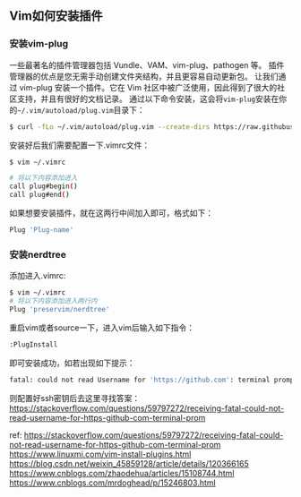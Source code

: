 ## Vim如何安装插件

### 安装vim-plug

一些最著名的插件管理器包括 Vundle、VAM、vim-plug、pathogen 等。
插件管理器的优点是您无需手动创建文件夹结构，并且更容易自动更新包。
让我们通过 vim-plug 安装一个插件。它在 Vim 社区中被广泛使用，因此得到了很大的社区支持，并且有很好的文档记录。
通过以下命令安装，这会将`vim-plug`安装在你的`~/.vim/autoload/plug.vim`目录下：
```bash
$ curl -fLo ~/.vim/autoload/plug.vim --create-dirs https://raw.githubusercontent.com/junegunn/vim-plug/master/plug.vim
```

安装好后我们需要配置一下.vimrc文件：
```bash
$ vim ~/.vimrc

# 将以下内容添加进入
call plug#begin()
call plug#end()
```
如果想要安装插件，就在这两行中间加入即可，格式如下：
```bash
Plug 'Plug-name'
```

### 安装nerdtree

添加进入.vimrc:
```bash
$ vim ~/.vimrc
# 将以下内容添加进入两行内 
Plug 'preservim/nerdtree'
```

重启vim或者source一下，进入vim后输入如下指令：
```bash
:PlugInstall
```
即可安装成功，如若出现如下提示：
```bash
fatal: could not read Username for 'https://github.com': terminal prompts disabled
```
则配置好ssh密钥后去这里寻找答案：https://stackoverflow.com/questions/59797272/receiving-fatal-could-not-read-username-for-https-github-com-terminal-prom


ref:
https://stackoverflow.com/questions/59797272/receiving-fatal-could-not-read-username-for-https-github-com-terminal-prom
https://www.linuxmi.com/vim-install-plugins.html
https://blog.csdn.net/weixin_45859128/article/details/120366165
https://www.cnblogs.com/zhaodehua/articles/15108744.html
https://www.cnblogs.com/mrdoghead/p/15246803.html
